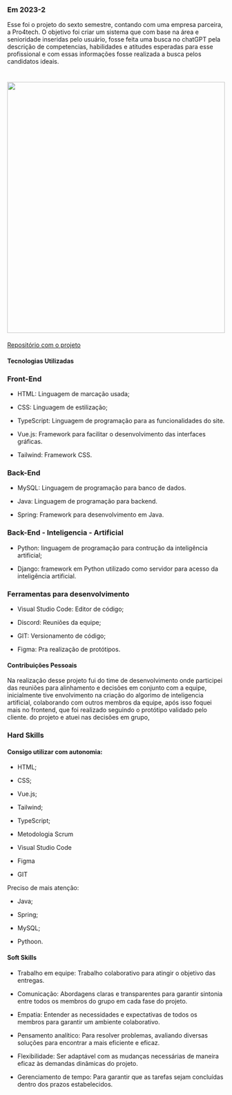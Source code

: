 ### Em 2023-2
Esse foi o projeto do sexto semestre, contando com uma empresa parceira, a Pro4tech. O objetivo foi criar um sistema que com base na área e senioridade inseridas pelo usuário, fosse feita uma busca no chatGPT pela descrição de competencias, habilidades e atitudes esperadas para esse profissional e com essas informações fosse realizada a busca pelos candidatos ideais.

<h1 align="center"><img src = "https://github.com/jumajubs/TG_Portfolio_FatecSJC/blob/main/gifs/6-semestre.gif" width="100%" height="580px"></h1>



[Repositório com o projeto](https://github.com/Inodevs-6/Inodevs-doc)

#### Tecnologias Utilizadas

### Front-End

- HTML: Linguagem de marcação usada;

- CSS: Linguagem de estilização;

- TypeScript: Linguagem de programação para as funcionalidades do site.

- Vue.js: Framework para facilitar o desenvolvimento das interfaces gráficas.
  
- Tailwind: Framework CSS.
  
### Back-End 

- MySQL: Linguagem de programação para banco de dados.

- Java: Linguagem de programação para backend.

- Spring: Framework para desenvolvimento em Java.

### Back-End - Inteligencia - Artificial

- Python: linguagem de programação para contrução da inteligência artificial;

- Django: framework em Python utilizado como servidor para acesso da inteligência artificial.


### Ferramentas para desenvolvimento

- Visual Studio Code: Editor de código;

- Discord: Reuniões da equipe;

- GIT: Versionamento de código;

- Figma: Pra realização de protótipos.

#### Contribuições Pessoais
Na realização desse projeto fui do time de desenvolvimento onde participei das reuniões para alinhamento e decisões em conjunto com a equipe, inicialmente tive envolvimento na criação do algorimo de inteligencia artificial, colaborando com outros membros da equipe, após isso foquei mais no frontend, que foi realizado seguindo o protótipo validado pelo cliente. do projeto e atuei nas decisões em grupo, 

### Hard Skills

#### Consigo utilizar com autonomia:

- HTML;

- CSS;

- Vue.js;
  
- Tailwind;
  
- TypeScript;
  
- Metodologia Scrum

- Visual Studio Code

- Figma

- GIT



Preciso de mais atenção:

- Java;

- Spring;

- MySQL;

- Pythoon.

  
#### Soft Skills
- Trabalho em equipe: Trabalho colaborativo para atingir o objetivo das entregas. 

- Comunicação: Abordagens claras e transparentes para garantir sintonia entre todos os membros do grupo em cada fase do projeto.

- Empatia: Entender as necessidades e expectativas de todos os membros para garantir um ambiente colaborativo.

- Pensamento analítico: Para resolver problemas, avaliando diversas soluções para encontrar a mais eficiente e eficaz.

- Flexibilidade: Ser adaptável com as mudanças necessárias de maneira eficaz às demandas dinâmicas do projeto.

- Gerenciamento de tempo: Para garantir que as tarefas sejam concluídas  dentro dos prazos estabelecidos.
